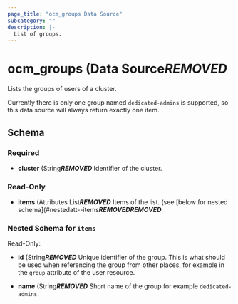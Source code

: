 ```yaml
---
page_title: "ocm_groups Data Source"
subcategory: ""
description: |-
  List of groups.
---
```


# ocm_groups (Data Source***REMOVED***

Lists the groups of users of a cluster.

Currently there is only one group named `dedicated-admins` is supported, so
this data source will always return exactly one item.

## Schema

### Required

- **cluster** (String***REMOVED*** Identifier of the cluster.

### Read-Only

- **items** (Attributes List***REMOVED*** Items of the list. (see [below for nested schema](#nestedatt--items***REMOVED******REMOVED***

<a id="nestedatt--items"></a>
### Nested Schema for `items`

Read-Only:

- **id** (String***REMOVED*** Unique identifier of the group. This is what should be used
  when referencing the group from other places, for example in the `group`
  attribute of the user resource.

- **name** (String***REMOVED*** Short name of the group for example `dedicated-admins`.


